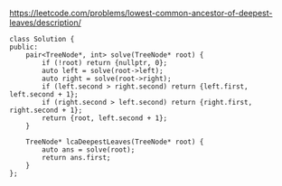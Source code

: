 https://leetcode.com/problems/lowest-common-ancestor-of-deepest-leaves/description/

```
class Solution {
public:
    pair<TreeNode*, int> solve(TreeNode* root) {
        if (!root) return {nullptr, 0};
        auto left = solve(root->left);
        auto right = solve(root->right);
        if (left.second > right.second) return {left.first, left.second + 1};
        if (right.second > left.second) return {right.first, right.second + 1};
        return {root, left.second + 1};
    }
    
    TreeNode* lcaDeepestLeaves(TreeNode* root) {
        auto ans = solve(root);
        return ans.first;
    }
};

```
